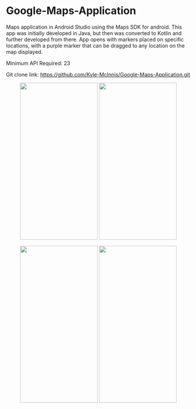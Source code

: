# Google-Maps-Application
Maps application in Android Studio using the Maps SDK for android. This app was
initially developed in Java, but then was converted to Kotlin and further
developed from there. App opens with markers placed on specific locations, with a
purple marker that can be dragged to any location on the map displayed.

Minimum API Required: 23

Git clone link: https://github.com/Kyle-McInnis/Google-Maps-Application.git

<p align="center">
  <img src="https://user-images.githubusercontent.com/95224279/161302663-d8ccd4e9-cad8-4ca3-a129-c9420751a694.PNG" width="212" height="429" />
  <img src="https://user-images.githubusercontent.com/95224279/161302692-00de2640-03e5-4c40-a1af-a35043d3893a.PNG" width="212" height="429" /> 
</p>
<p align="center">
  <img src="https://user-images.githubusercontent.com/95224279/161302708-1149507a-0b4b-4464-92fa-93b7d2a4c59b.PNG" width="212" height="429" />
  <img src="https://user-images.githubusercontent.com/95224279/161302715-eabf4f1c-5a31-450c-8666-095ea54bc17a.PNG" width="212" height="429" />
</p>
